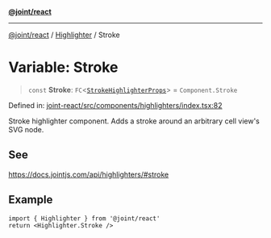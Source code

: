 [**@joint/react**](../../../../README.md)

***

[@joint/react](../../../../README.md) / [Highlighter](../README.md) / Stroke

# Variable: Stroke

> `const` **Stroke**: `FC`\<[`StrokeHighlighterProps`](../../../../interfaces/StrokeHighlighterProps.md)\> = `Component.Stroke`

Defined in: [joint-react/src/components/highlighters/index.tsx:82](https://github.com/samuelgja/joint/blob/main/packages/joint-react/src/components/highlighters/index.tsx#L82)

Stroke highlighter component.
Adds a stroke around an arbitrary cell view's SVG node.

## See

https://docs.jointjs.com/api/highlighters/#stroke

## Example

```tsx
import { Highlighter } from '@joint/react'
return <Highlighter.Stroke />
```
